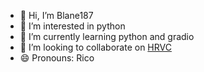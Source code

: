- 👋 Hi, I’m Blane187
- 👀 I’m interested in python
- 🌱 I’m currently learning python and gradio
- 💞️ I’m looking to collaborate on [HRVC](https://github.com/Blane187/HRVC)
- 😄 Pronouns: Rico

<!---
Blane187/Blane187 is a ✨ special ✨ repository because its `README.md` (this file) appears on your GitHub profile.
You can click the Preview link to take a look at your changes.
--->
